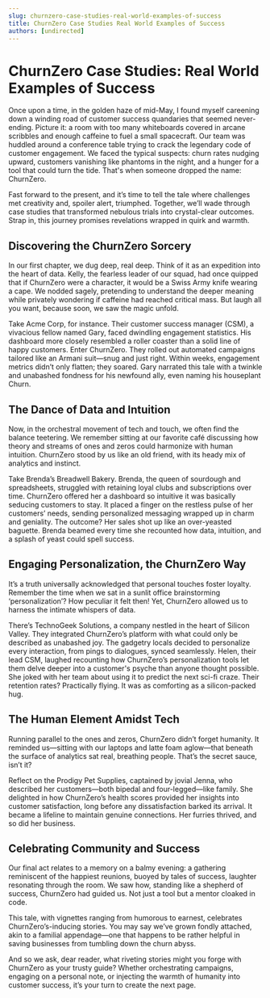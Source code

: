 ```yaml
---
slug: churnzero-case-studies-real-world-examples-of-success
title: ChurnZero Case Studies Real World Examples of Success
authors: [undirected]
---
```



# ChurnZero Case Studies: Real World Examples of Success

Once upon a time, in the golden haze of mid-May, I found myself careening down a winding road of customer success quandaries that seemed never-ending. Picture it: a room with too many whiteboards covered in arcane scribbles and enough caffeine to fuel a small spacecraft. Our team was huddled around a conference table trying to crack the legendary code of customer engagement. We faced the typical suspects: churn rates nudging upward, customers vanishing like phantoms in the night, and a hunger for a tool that could turn the tide. That's when someone dropped the name: ChurnZero.

Fast forward to the present, and it’s time to tell the tale where challenges met creativity and, spoiler alert, triumphed. Together, we’ll wade through case studies that transformed nebulous trials into crystal-clear outcomes. Strap in, this journey promises revelations wrapped in quirk and warmth.

## Discovering the ChurnZero Sorcery

In our first chapter, we dug deep, real deep. Think of it as an expedition into the heart of data. Kelly, the fearless leader of our squad, had once quipped that if ChurnZero were a character, it would be a Swiss Army knife wearing a cape. We nodded sagely, pretending to understand the deeper meaning while privately wondering if caffeine had reached critical mass. But laugh all you want, because soon, we saw the magic unfold.

Take Acme Corp, for instance. Their customer success manager (CSM), a vivacious fellow named Gary, faced dwindling engagement statistics. His dashboard more closely resembled a roller coaster than a solid line of happy customers. Enter ChurnZero. They rolled out automated campaigns tailored like an Armani suit—snug and just right. Within weeks, engagement metrics didn’t only flatten; they soared. Gary narrated this tale with a twinkle and unabashed fondness for his newfound ally, even naming his houseplant Churn. 

## The Dance of Data and Intuition

Now, in the orchestral movement of tech and touch, we often find the balance teetering. We remember sitting at our favorite café discussing how theory and streams of ones and zeros could harmonize with human intuition. ChurnZero stood by us like an old friend, with its heady mix of analytics and instinct.

Take Brenda’s Breadwell Bakery. Brenda, the queen of sourdough and spreadsheets, struggled with retaining loyal clubs and subscriptions over time. ChurnZero offered her a dashboard so intuitive it was basically seducing customers to stay. It placed a finger on the restless pulse of her customers’ needs, sending personalized messaging wrapped up in charm and geniality. The outcome? Her sales shot up like an over-yeasted baguette. Brenda beamed every time she recounted how data, intuition, and a splash of yeast could spell success.

## Engaging Personalization, the ChurnZero Way

It’s a truth universally acknowledged that personal touches foster loyalty. Remember the time when we sat in a sunlit office brainstorming ‘personalization’? How peculiar it felt then! Yet, ChurnZero allowed us to harness the intimate whispers of data.

There’s TechnoGeek Solutions, a company nestled in the heart of Silicon Valley. They integrated ChurnZero’s platform with what could only be described as unabashed joy. The gadgetry locals decided to personalize every interaction, from pings to dialogues, synced seamlessly. Helen, their lead CSM, laughed recounting how ChurnZero’s personalization tools let them delve deeper into a customer's psyche than anyone thought possible. She joked with her team about using it to predict the next sci-fi craze. Their retention rates? Practically flying. It was as comforting as a silicon-packed hug.

## The Human Element Amidst Tech

Running parallel to the ones and zeros, ChurnZero didn’t forget humanity. It reminded us—sitting with our laptops and latte foam aglow—that beneath the surface of analytics sat real, breathing people. That’s the secret sauce, isn’t it?

Reflect on the Prodigy Pet Supplies, captained by jovial Jenna, who described her customers—both bipedal and four-legged—like family. She delighted in how ChurnZero’s health scores provided her insights into customer satisfaction, long before any dissatisfaction barked its arrival. It became a lifeline to maintain genuine connections. Her furries thrived, and so did her business.

## Celebrating Community and Success

Our final act relates to a memory on a balmy evening: a gathering reminiscent of the happiest reunions, buoyed by tales of success, laughter resonating through the room. We saw how, standing like a shepherd of success, ChurnZero had guided us. Not just a tool but a mentor cloaked in code. 

This tale, with vignettes ranging from humorous to earnest, celebrates ChurnZero’s-inducing stories. You may say we’ve grown fondly attached, akin to a familial appendage—one that happens to be rather helpful in saving businesses from tumbling down the churn abyss.

And so we ask, dear reader, what riveting stories might you forge with ChurnZero as your trusty guide? Whether orchestrating campaigns, engaging on a personal note, or injecting the warmth of humanity into customer success, it’s your turn to create the next page.
